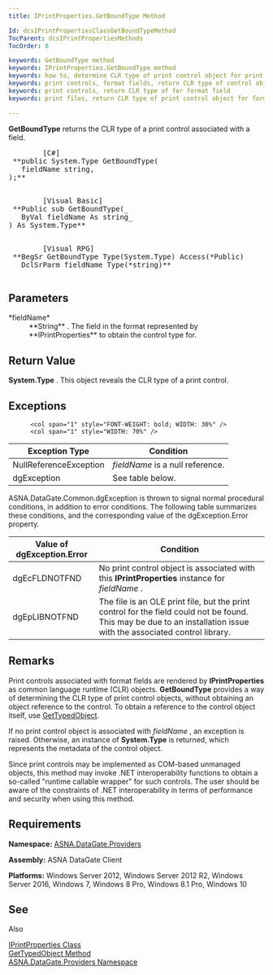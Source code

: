 ```yaml
---
title: IPrintProperties.GetBoundType Method

Id: dcsIPrintPropertiesClassGetBoundTypeMethod
TocParent: dcsIPrintPropertiesMethods
TocOrder: 0

keywords: GetBoundType method
keywords: IPrintProperties.GetBoundType method
keywords: how to, determine CLR type of print control object for print format field
keywords: print controls, format fields, return CLR type of control object
keywords: print controls, return CLR type of for format field
keywords: print files, return CLR type of print control object for format field

---
```


<span> **GetBoundType** </span> returns the CLR type of a print control associated with a field.
<pre class="prettyprint">
        <span class="lang">[C#]</span>
 **public System.Type GetBoundType(
   fieldName string,
);** 
      </pre>
<pre class="prettyprint">
        <span class="lang">[Visual Basic] </span>
 **Public sub GetBoundType(_<br />   ByVal fieldName As string_
) As System.Type** 
      </pre>
<pre class="prettyprint">
        <span class="lang">[Visual RPG]</span>
 **BegSr GetBoundType Type(System.Type) Access(*Public)
   DclSrParm fieldName Type(*string)** 
 </pre>

## Parameters

<dl>
        <dt>
 *fieldName* 
        </dt>
        <dd>
 **String** .  The field in the format represented by **IPrintProperties** 
						to obtain the control type for.
					</dd>
</dl>

## Return Value

**System.Type** . This object reveals the CLR type of a print control. 
## Exceptions


          <col span="1" style="FONT-WEIGHT: bold; WIDTH: 30%" />
          <col span="1" style="WIDTH: 70%" />

| Exception Type | Condition |
| ---- | ---- |
| NullReferenceException | *fieldName* is a null reference. |
| dgException | See table below. |



ASNA.DataGate.Common.dgException is thrown to signal normal procedural conditions, in addition to error conditions. The following table summarizes these conditions, and the corresponding value of the <span>dgException.Error</span> property.

 <col span="1" style="FONT-WEIGHT: bold; WIDTH: 30%" /> <col span="1" style="WIDTH: 70%" />

| Value of dgException.Error | Condition |
| ---- | ---- |
| <p>dgEcFLDNOTFND | No print control object is associated with this **IPrintProperties** instance for *fieldName* . |
| dgEpLIBNOTFND | The file is an OLE print file, but the print control for the field could not be found. This may be due to an installation issue with the associated control library. |



## Remarks

Print controls associated with format fields are rendered by **IPrintProperties** as common language runtime (CLR) objects. **GetBoundType** provides a way of determining the CLR type of print control objects, without obtaining an object reference to the control. To obtain a reference to the control object itself, use [ GetTypedObject](iprint-properties-class-get-typed-object-method.html).

If no print control object is associated with *fieldName* , an exception is raised. Otherwise, an instance of **System.Type** is returned, which represents the metadata of the control object.

Since print controls may be implemented as COM-based unmanaged objects, this method may invoke .NET interoperability functions to obtain a so-called "runtime callable wrapper" for such controls. The user should be aware of the constraints of .NET interoperability in terms of performance and security when using this method. 
## Requirements

<span> **Namespace:** [ ASNA.DataGate.Providers](datagate-providers-namespace.html) </span> 

<span> **Assembly:** ASNA DataGate Client</span> 

<span> **Platforms:** Windows Server 2012, Windows Server 2012 R2, Windows Server 2016, Windows 7, Windows 8 Pro, Windows 8.1 Pro, Windows 10</span> 
## See 
Also

<span>[IPrintProperties Class](iprint-properties-class.html) <br /> [GetTypedObject Method](iprint-properties-class-get-typed-object-method.html) <br /> [ASNA.DataGate.Providers Namespace](datagate-providers-namespace.html) </span> 

